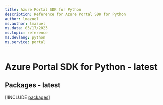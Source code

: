 ```yaml
---
title: Azure Portal SDK for Python
description: Reference for Azure Portal SDK for Python
author: lmazuel
ms.author: lmazuel
ms.data: 03/17/2023
ms.topic: reference
ms.devlang: python
ms.service: portal
---
```

# Azure Portal SDK for Python - latest
## Packages - latest
[!INCLUDE [packages](portal-index.md)]